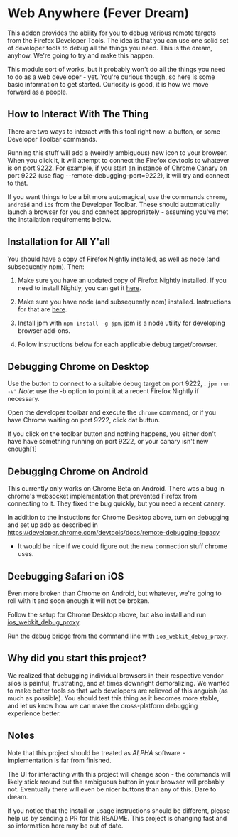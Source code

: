 Web Anywhere (Fever Dream)
===========

This addon provides the ability for you to debug various remote targets from the Firefox Developer Tools. The idea is that you can use one solid set of developer tools to debug all the things you need. This is the dream, anyhow. We're going to try and make this happen.

This module sort of works, but it probably won't do all the things you need to do as a web developer - yet.  You're curious though, so here is some basic information to get started.  Curiosity is good, it is how we move forward as a people.

How to Interact With The Thing
------------------------------

There are two ways to interact with this tool right now: a button, or some Developer Toolbar commands. 

Running this stuff will add a (weirdly ambiguous) new icon to your browser. When you click it, it will attempt to connect the Firefox devtools to whatever is on port 9222. For example, if you start an instance of Chrome Canary on port 9222 (use flag --remote-debugging-port=9222), it will try and connect to that.

If you want things to be a bit more automagical, use the commands `chrome`, `android` and `ios` from the Developer Toolbar. These should automatically launch a browser for you and connect appropriately - assuming you've met the installation requirements below.


Installation for All Y'all
------------------

You should have a copy of Firefox Nightly installed, as well as node (and subsequently npm). Then:

1. Make sure you have an updated copy of Firefox Nightly installed. If you need to install Nightly, you can get it [here](https://nightly.mozilla.org/).

2. Make sure you have node (and subsequently npm) installed. Instructions for that are [here](http://nodejs.org/download/).

3. Install jpm with `npm install -g jpm`. jpm is a node utility for developing browser add-ons.

4. Follow instructions below for each applicable debug target/browser.

Debugging Chrome on Desktop
-----------------

Use the button to connect to a suitable debug target on port 9222, .
`jpm run -v"`
_Note_: use the -b option to point it at a recent Firefox Nightly if necessary.

Open the developer toolbar and execute the `chrome` command, or if you have Chrome waiting on port 9222, click dat buttun.

If you click on the toolbar button and nothing happens, you either don't have have something running on port 9222, or your canary isn't new enough[1]

Debugging Chrome on Android
-----------------

This currently only works on Chrome Beta on Android. There was a bug in chrome's websocket implementation that prevented Firefox from connecting to it.  They fixed the bug quickly, but you need a recent canary.

In addition to the instuctions for Chrome Desktop above, turn on debugging and set up adb as described in https://developer.chrome.com/devtools/docs/remote-debugging-legacy

* It would be nice if we could figure out the new connection stuff chrome uses.

Deebugging Safari on iOS
-------------

Even more broken than Chrome on Android, but whatever, we're going to roll with it and soon enough it will not be broken.

Follow the setup for Chrome Desktop above, but also install and run [ios_webkit_debug_proxy](https://github.com/google/ios-webkit-debug-proxy).

Run the debug bridge from the command line with `ios_webkit_debug_proxy`.

Why did you start this project?
-------------------------------

We realized that debugging individual browsers in their respective vendor silos is painful, frustrating, and at times downright demoralizing. We wanted to make better tools so that web developers are relieved of this anguish (as much as possible). You should test this thing as it becomes more stable, and let us know how we can make the cross-platform debugging experience better.

Notes
-----

Note that this project should be treated as _ALPHA_ software - implementation is far from finished.

The UI for interacting with this project will change soon - the commands will likely stick around but the ambiguous button in your browser will probably not. Eventually there will even be nicer buttons than any of this. Dare to dream.

If you notice that the install or usage instructions should be different, please help us by sending a PR for this README. This project is changing fast and so information here may be out of date.
